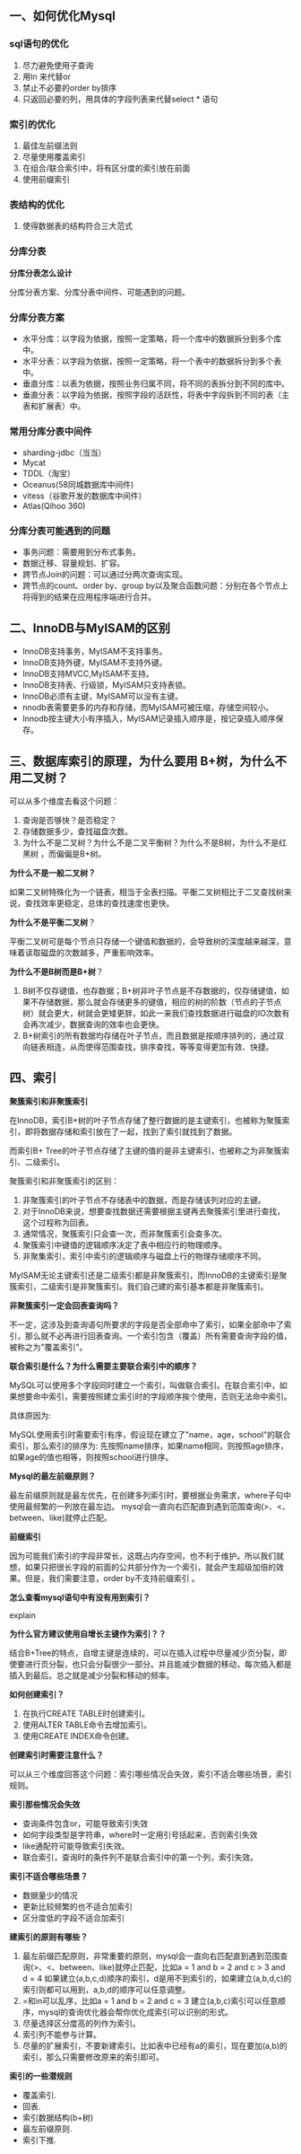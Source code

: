 ## 一、如何优化Mysql

### sql语句的优化

1. 尽力避免使用子查询
2. 用In 来代替or
3. 禁止不必要的order by排序
4. 只返回必要的列，用具体的字段列表来代替select * 语句

### 索引的优化

1. 最佳左前缀法则
2. 尽量使用覆盖索引
3. 在组合/联合索引中，将有区分度的索引放在前面
4. 使用前缀索引

### 表结构的优化

1. 使得数据表的结构符合三大范式

### 分库分表

**分库分表怎么设计**

分库分表方案、分库分表中间件、可能遇到的问题。

### 分库分表方案

* 水平分库：以字段为依据，按照一定策略，将一个库中的数据拆分到多个库中。
* 水平分表：以字段为依据，按照一定策略，将一个表中的数据拆分到多个表中。
* 垂直分库：以表为依据，按照业务归属不同，将不同的表拆分到不同的库中。
* 垂直分表：以字段为依据，按照字段的活跃性，将表中字段拆到不同的表（主表和扩展表）中。

### 常用分库分表中间件

* sharding-jdbc（当当）
* Mycat
* TDDL（淘宝）
* Oceanus(58同城数据库中间件)
* vitess（谷歌开发的数据库中间件）
* Atlas(Qihoo 360)

### 分库分表可能遇到的问题

* 事务问题：需要用到分布式事务。
* 数据迁移、容量规划、扩容。
* 跨节点Join的问题：可以通过分两次查询实现。
* 跨节点的count、order by、group by以及聚合函数问题：分别在各个节点上将得到的结果在应用程序端进行合并。

## 二、InnoDB与MyISAM的区别

* InnoDB支持事务，MyISAM不支持事务。
* InnoDB支持外键，MyISAM不支持外键。
* InnoDB支持MVCC,MyISAM不支持。
* InnoDB支持表、行级锁，MyISAM只支持表锁。
* InnoDB必须有主键，MyISAM可以没有主键。
* nnodb表需要更多的内存和存储，而MyISAM可被压缩，存储空间较小。
* Innodb按主键大小有序插入，MyISAM记录插入顺序是，按记录插入顺序保存。

## 三、数据库索引的原理，为什么要用 B+树，为什么不用二叉树？

可以从多个维度去看这个问题：

1. 查询是否够快？是否稳定？
2. 存储数据多少，查找磁盘次数。
3. 为什么不是二叉树？为什么不是二叉平衡树？为什么不是B树，为什么不是红黑树 ，而偏偏是B+树。

**为什么不是一般二叉树？**

如果二叉树特殊化为一个链表，相当于全表扫描。平衡二叉树相比于二叉查找树来说，查找效率更稳定，总体的查找速度也更快。

**为什么不是平衡二叉树**？

平衡二叉树可是每个节点只存储一个键值和数据的，会导致树的深度越来越深，意味着读取磁盘的次数越多，严重影响效率。

**为什么不是B树而是B+树**？

1. B树不仅存键值，也存数据；B+树非叶子节点是不存数据的，仅存储键值，如果不存储数据，那么就会存储更多的键值，相应的树的阶数（节点的子节点树）就会更大，树就会更矮更胖，如此一来我们查找数据进行磁盘的IO次数有会再次减少，数据查询的效率也会更快。
2. B+树索引的所有数据均存储在叶子节点，而且数据是按顺序排列的，通过双向链表相连，从而使得范围查找，排序查找，等等变得更加有效、快捷。

## 四、索引

**聚簇索引和非聚簇索引**

在InnoDB，索引B+树的叶子节点存储了整行数据的是主键索引，也被称为聚簇索引，即将数据存储和索引放在了一起，找到了索引就找到了数据。

而索引B+ Tree的叶子节点存储了主键的值的是非主键索引，也被称之为非聚簇索引、二级索引。

聚簇索引和非聚簇索引的区别：

1. 非聚簇索引的叶子节点不存储表中的数据，而是存储该列对应的主键。
2. 对于InnoDB来说，想要查找数据还需要根据主键再去聚簇索引里进行查找，这个过程称为回表。
3. 通常情况，聚簇索引只会查一次，而非聚簇索引会查多次。
4. 聚簇索引中键值的逻辑顺序决定了表中相应行的物理顺序。
5. 非聚集索引，索引中索引的逻辑顺序与磁盘上行的物理存储顺序不同。

MyISAM无论主键索引还是二级索引都是非聚簇索引，而InnoDB的主键索引是聚簇索引，二级索引是非聚簇索引。我们自己建的索引基本都是非聚簇索引。

**非聚簇索引一定会回表查询吗？**

不一定，这涉及到查询语句所要求的字段是否全部命中了索引，如果全部命中了索引，那么就不必再进行回表查询。一个索引包含（覆盖）所有需要查询字段的值，被称之为"覆盖索引"。

**联合索引是什么？为什么需要主要联合索引中的顺序？**

MySQL可以使用多个字段同时建立一个索引，叫做联合索引。在联合索引中，如果想要命中索引，需要按照建立索引时的字段顺序挨个使用，否则无法命中索引。

具体原因为:

MySQL使用索引时需要索引有序，假设现在建立了"name，age，school"的联合索引，那么索引的排序为: 先按照name排序，如果name相同，则按照age排序，如果age的值也相等，则按照school进行排序。

**Mysql的最左前缀原则？**

最左前缀原则就是最左优先，在创建多列索引时，要根据业务需求，where子句中使用最频繁的一列放在最左边。 mysql会一直向右匹配直到遇到范围查询(>、<、between、like)就停止匹配。

**前缀索引**

因为可能我们索引的字段非常长，这既占内存空间，也不利于维护。所以我们就想，如果只把很长字段的前面的公共部分作为一个索引，就会产生超级加倍的效果。但是，我们需要注意，order by不支持前缀索引 。

**怎么查看mysql语句中有没有用到索引？**

explain

**为什么官方建议使用自增长主键作为索引？？**

结合B+Tree的特点，自增主键是连续的，可以在插入过程中尽量减少页分裂，即使要进行页分裂，也只会分裂很少一部分。并且能减少数据的移动，每次插入都是插入到最后。总之就是减少分裂和移动的频率。

**如何创建索引？**

1.  在执行CREATE TABLE时创建索引。
2. 使用ALTER TABLE命令去增加索引。
3. 使用CREATE INDEX命令创建。

**创建索引时需要注意什么？**

可以从三个维度回答这个问题：索引哪些情况会失效，索引不适合哪些场景，索引规则。

**索引那些情况会失效**

* 查询条件包含or，可能导致索引失效
* 如何字段类型是字符串，where时一定用引号括起来，否则索引失效
* like通配符可能导致索引失效。
* 联合索引，查询时的条件列不是联合索引中的第一个列，索引失效。

**索引不适合哪些场景？**

* 数据量少的情况
* 更新比较频繁的也不适合加索引
* 区分度低的字段不适合加索引

**建索引的原则有哪些？**

1. 最左前缀匹配原则，非常重要的原则，mysql会一直向右匹配直到遇到范围查询(>、<、between、like)就停止匹配，比如a = 1 and b = 2 and c > 3 and d = 4 如果建立(a,b,c,d)顺序的索引，d是用不到索引的，如果建立(a,b,d,c)的索引则都可以用到，a,b,d的顺序可以任意调整。
2. =和in可以乱序，比如a = 1 and b = 2 and c = 3 建立(a,b,c)索引可以任意顺序，mysql的查询优化器会帮你优化成索引可以识别的形式。
3. 尽量选择区分度高的列作为索引。
4. 索引列不能参与计算。
5. 尽量的扩展索引，不要新建索引。比如表中已经有a的索引，现在要加(a,b)的索引，那么只需要修改原来的索引即可。

**索引的一些潜规则**

* 覆盖索引.
* 回表.
* 索引数据结构(b+树)
* 最左前缀原则.
* 索引下推.

























